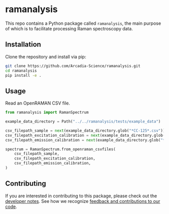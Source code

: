 # ramanalysis

This repo contains a Python package called `ramanalysis`, the main purpose of which is to facilitate processing Raman spectroscopy data.

<!-- Currently, this package supports loading spectral data from two different Raman spectrometers:
- [OpenRAMAN](https://www.open-raman.org/)
- [Horiba MacroRam](https://www.horiba.com/usa/scientific/products/detail/action/show/Product/macroramtm-805/) -->


## Installation

<!-- Hopefully possible in the near future...
The package is hosted on PyPI and can be installed using pip:

```bash
pip install ramanalysis
``` -->

Clone the repository and install via pip:
```bash
git clone https://github.com/Arcadia-Science/ramanalysis.git
cd ramanalysis
pip install -e .
```


## Usage

Read an OpenRAMAN CSV file.
```python
from ramanalysis import RamanSpectrum

example_data_directory = Path("../../ramanalysis/tests/example_data")

csv_filepath_sample = next(example_data_directory.glob("*CC-125*.csv"))
csv_filepath_excitation_calibration = next(example_data_directory.glob("*neon*.csv"))
csv_filepath_emission_calibration = next(example_data_directory.glob("*aceto*.csv"))

spectrum = RamanSpectrum.from_openraman_csvfiles(
    csv_filepath_sample,
    csv_filepath_excitation_calibration,
    csv_filepath_emission_calibration,
)
```


## Contributing

If you are interested in contributing to this package, please check out the [developer notes](docs/development.md).
See how we recognize [feedback and contributions to our code](https://github.com/Arcadia-Science/arcadia-software-handbook/blob/main/guides-and-standards/guide-credit-for-contributions.md).
